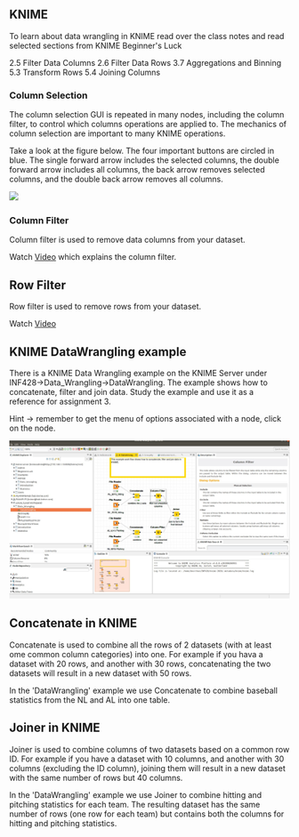 ## KNIME

To learn about data wrangling in KNIME read over the class notes and read selected sections from KNIME Beginner's Luck  

2.5 Filter Data Columns
2.6 Filter Data Rows
3.7 Aggregations and Binning
5.3 Transform Rows
5.4 Joining Columns

### Column Selection

The column selection GUI is repeated in many nodes, including the column filter, to control which columns operations are applied to. The mechanics of column selection are important to many KNIME operations. 

Take a look at the figure below.  The four important buttons are circled in blue.  The single forward arrow includes the selected columns, the double forward arrow includes all columns, the back arrow removes selected columns, and the double back arrow removes all columns. 

<img src="KNIME_col_sel.jpg" width="700">  

### Column Filter

Column filter is used to remove data columns from your dataset. 

Watch [Video](https://www.knime.com/knime-introductory-course/chapter3/section1/column-filter) which explains the column filter.  

## Row Filter

Row filter is used to remove rows from your dataset.  

Watch [Video](https://www.knime.com/knime-introductory-course/chapter3/section1/basic-row-filter)

## KNIME DataWrangling example

There is a KNIME Data Wrangling example on the KNIME Server under INF428->Data_Wrangling->DataWrangling.  The example shows how to concatenate, filter and join data.  Study the example and use it as a reference for assignment 3. 

Hint -> remember to get the menu of options associated with a node, click on the node. 

<img src="KNIMEDataWrangling.jpg" width="700">

## Concatenate in KNIME

Concatenate is used to combine all the rows of 2 datasets (with at least ome common column categories) into one.  For example if you hava a dataset with 20 rows, and another with 30 rows, concatenating the two datasets will result in a new dataset with 50 rows. 

In the 'DataWrangling' example we use Concatenate to combine baseball statistics from the NL and AL into one table.

## Joiner in KNIME

Joiner is used to combine columns of two datasets based on a common row ID.  For example if you have a dataset with 10 columns, and another with 30 columns (excluding the ID column), joining them will result in a new dataset with the same number of rows but 40 columns. 

In the 'DataWrangling' example we use Joiner to combine hitting and pitching statistics for each team.  The resulting dataset has the same number of rows (one row for each team) but contains both the columns for hitting and pitching statistics. 
